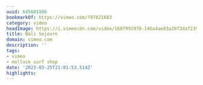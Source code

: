 ```yaml
---
uuid: 645601586
bookmarkOf: https://vimeo.com/797821683
category: video
headImage: https://i.vimeocdn.com/video/1607991970-146a4ae83a2072daf23960f9f96575fbdfc85c3d688c05933f236cd829a7d271-d_295x166
title: Bali Sojourn
domain: vimeo.com
description: ''
tags:
- vimeo
- mollusk surf shop
date: '2023-03-25T21:01:53.514Z'
highlights:
---
```



